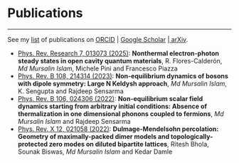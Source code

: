 # Publications
---
See my [list](https://miphysics.github.io/publications) of publications on [ORCID](https://orcid.org/0000-0002-0992-5531) | [Google Scholar](https://scholar.google.com.au/citations?hl=en&user=K5gZKkQAAAAJ) |[ arXiv](https://arxiv.org/a/islam_m_4.html).

- [Phys. Rev. Research 7, 013073 (2025)](https://journals.aps.org/prresearch/abstract/10.1103/PhysRevResearch.7.013073): **Nonthermal electron-photon steady states in open cavity quantum materials**, R. Flores-Calderón, _Md Mursalin Islam_, Michele Pini and Francesco Piazza
- [Phys. Rev. B 108, 214314 (2023)](https://journals.aps.org/prb/abstract/10.1103/PhysRevB.108.214314): **Non-equilibrium dynamics of bosons with dipole symmetry: Large N Keldysh approach**, _Md Mursalin Islam_, K. Sengupta and Rajdeep Sensarma
- [Phys. Rev. B 106, 024306 (2022)](https://journals.aps.org/prb/abstract/10.1103/PhysRevB.106.024306): **Non-equilibrium scalar field dynamics starting from arbitrary initial conditions: Absence of thermalization in one dimensional phonons coupled to fermions**, _Md Mursalin Islam_ and Rajdeep Sensarma
- [Phys. Rev. X 12, 021058 (2022)](https://journals.aps.org/prx/abstract/10.1103/PhysRevX.12.021058): **Dulmage-Mendelsohn percolation: Geometry of maximally-packed dimer models and topologically-protected zero modes on diluted bipartite lattices**, Ritesh Bhola, Sounak Biswas, _Md Mursalin Islam_ and Kedar Damle

